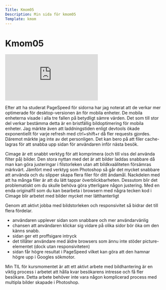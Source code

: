 ```yaml
---
Title: Kmom05
Description: Min sida för kmom05
Template: kmom
---
```


# Kmom05

<div class="embed-container">
    <iframe src="https://www.youtube.com/embed/9zBsdzdE4sM" frameborder="0" allowfullscreen></iframe>
</div>

Efter att ha studerat PageSpeed för sidorna har jag noterat att de verkar mer optimerade för desktop-versionen än för mobila enheter. De mobila enheterna visade i alla tre fallen på betydligt sämre värden. Det som till stor del verkar bestämma detta är en bristfällig bildoptimering för mobila enheter. Jag märkte även att laddningstiden enligt devtools ökade exponentiellt för varje refresh med ctrl+shift+r då fler requests gjordes. Däremot märkte jag inte av det personligen. Det kan bero på att filer cache-lagras för att snabba upp sidan för användaren inför nästa besök.

Cimage är ett snabbt verktyg för att komprimera (och till viss del använda filter på) bilder. Den stora nyttan med det är att bilder laddas snabbare då man kan göra justeringar i filstorleken utan att bildkvaäliteten försämras märkvärt. Jämfört med verktyg som Photoshop så går det mycket snabbare att använda och du slipper skapa flera filer för ditt ändamål. Nackdelen med att ha många filer är att du lätt tappar överblickbarheten. Dessutom blir det problematiskt om du skulle behöva göra ytterligare någon justering. Med en enda originalfil som du kan bearbeta i browsern med några tecken kod i Cimage blir arbetet med bilder mycket mer lätthanterligt

Genom att aktivt jobba med bildstorleken och responsivitet så bidrar det till flera fördelar.

- användaren upplever sidan som snabbare och mer användarvänlig
- chansen att användaren klickar sig vidare på olika sidor bör öka om den känns snabb.
- sidan ger ett proffsigare intryck
- det tillåter användare med äldre browsers som ännu inte stöder picture-elementet (dock utan responsiviteten)
- sidan får högre resultat i PageSpeed vilket kan göra att den hamnar högre upp i Googles sökmotor.

Min TIL för kursmomentet är att ett aktivt arbete med bildhantering är en viktig process i arbetet att hålla kvar besökarens intresse och få fler besökare. Detta arbete behöver inte vara någon komplicerad process med multipla bilder skapade i Photoshop.
